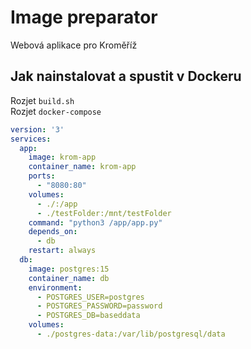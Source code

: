 # Image preparator
Webová aplikace pro Kroměříž

## Jak nainstalovat a spustit v Dockeru
Rozjet `build.sh`<br>
Rozjet `docker-compose`

```yaml
version: '3'
services:
  app:
    image: krom-app
    container_name: krom-app
    ports:
      - "8080:80"
    volumes:
      - ./:/app
      - ./testFolder:/mnt/testFolder
    command: "python3 /app/app.py"
    depends_on:
      - db
    restart: always
  db:
    image: postgres:15
    container_name: db
    environment:
      - POSTGRES_USER=postgres
      - POSTGRES_PASSWORD=password
      - POSTGRES_DB=baseddata
    volumes:
      - ./postgres-data:/var/lib/postgresql/data
```
